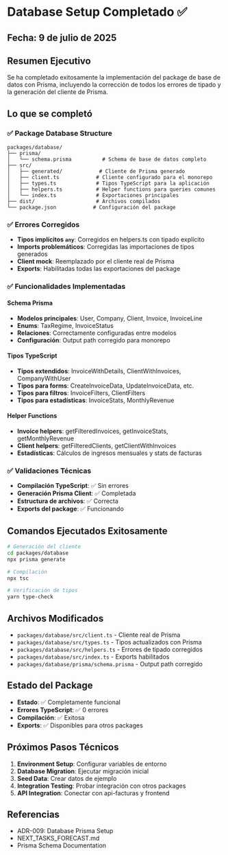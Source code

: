 # Database Setup Completado ✅

## Fecha: 9 de julio de 2025

## Resumen Ejecutivo

Se ha completado exitosamente la implementación del package de base de datos con Prisma, incluyendo la corrección de todos los errores de tipado y la generación del cliente de Prisma.

## Lo que se completó

### ✅ Package Database Structure

```
packages/database/
├── prisma/
│   └── schema.prisma          # Schema de base de datos completo
├── src/
│   ├── generated/            # Cliente de Prisma generado
│   ├── client.ts            # Cliente configurado para el monorepo
│   ├── types.ts             # Tipos TypeScript para la aplicación
│   ├── helpers.ts           # Helper functions para queries comunes
│   └── index.ts             # Exportaciones principales
├── dist/                    # Archivos compilados
└── package.json            # Configuración del package
```

### ✅ Errores Corregidos

- **Tipos implícitos `any`**: Corregidos en helpers.ts con tipado explícito
- **Imports problemáticos**: Corregidas las importaciones de tipos generados
- **Client mock**: Reemplazado por el cliente real de Prisma
- **Exports**: Habilitadas todas las exportaciones del package

### ✅ Funcionalidades Implementadas

#### Schema Prisma

- **Modelos principales**: User, Company, Client, Invoice, InvoiceLine
- **Enums**: TaxRegime, InvoiceStatus
- **Relaciones**: Correctamente configuradas entre modelos
- **Configuración**: Output path corregido para monorepo

#### Tipos TypeScript

- **Tipos extendidos**: InvoiceWithDetails, ClientWithInvoices, CompanyWithUser
- **Tipos para forms**: CreateInvoiceData, UpdateInvoiceData, etc.
- **Tipos para filtros**: InvoiceFilters, ClientFilters
- **Tipos para estadísticas**: InvoiceStats, MonthlyRevenue

#### Helper Functions

- **Invoice helpers**: getFilteredInvoices, getInvoiceStats, getMonthlyRevenue
- **Client helpers**: getFilteredClients, getClientWithInvoices
- **Estadísticas**: Cálculos de ingresos mensuales y stats de facturas

### ✅ Validaciones Técnicas

- **Compilación TypeScript**: ✅ Sin errores
- **Generación Prisma Client**: ✅ Completada
- **Estructura de archivos**: ✅ Correcta
- **Exports del package**: ✅ Funcionando

## Comandos Ejecutados Exitosamente

```bash
# Generación del cliente
cd packages/database
npx prisma generate

# Compilación
npx tsc

# Verificación de tipos
yarn type-check
```

## Archivos Modificados

- `packages/database/src/client.ts` - Cliente real de Prisma
- `packages/database/src/types.ts` - Tipos actualizados con Prisma
- `packages/database/src/helpers.ts` - Errores de tipado corregidos
- `packages/database/src/index.ts` - Exports habilitados
- `packages/database/prisma/schema.prisma` - Output path corregido

## Estado del Package

- **Estado**: ✅ Completamente funcional
- **Errores TypeScript**: ✅ 0 errores
- **Compilación**: ✅ Exitosa
- **Exports**: ✅ Disponibles para otros packages

## Próximos Pasos Técnicos

1. **Environment Setup**: Configurar variables de entorno
2. **Database Migration**: Ejecutar migración inicial
3. **Seed Data**: Crear datos de ejemplo
4. **Integration Testing**: Probar integración con otros packages
5. **API Integration**: Conectar con api-facturas y frontend

## Referencias

- ADR-009: Database Prisma Setup
- NEXT_TASKS_FORECAST.md
- Prisma Schema Documentation
